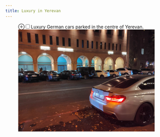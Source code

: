 ```yaml
---
title: Luxury in Yerevan
---
```


<figure>
    <label for="outside-ankara" class="margin-toggle">&#8853;</label><input type="checkbox" id="outside-ankara" class="margin-toggle"/><span class="marginnote">Luxury German cars parked in the centre of Yerevan.</span>
    <img src="/images/IMG_20221112_193541.jpg" alt="" />
</figure>
